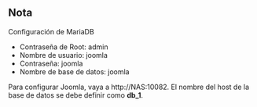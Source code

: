 ## Nota
Configuración de MariaDB

- Contraseña de Root: admin
- Nombre de usuario: joomla
- Contraseña: joomla
- Nombre de base de datos: joomla

Para configurar Joomla, vaya a http://NAS:10082. El nombre del host de la base de datos se debe definir como **db_1**.
